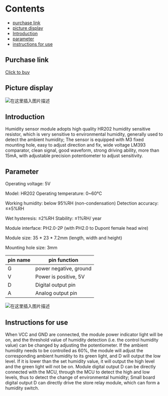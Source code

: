 ﻿# Contents

  - [purchase link](#purchase-link)
  - [picture display](#picture-display)
  - [Introduction](#introduction)
  - [parameter](#parameter)
  - [instructions for use](#instructions-for-use)

## Purchase link
[Click to buy](https://item.taobao.com/item.htm?spm=a1z10.3-c-s.w4002-24126019655.17.1e1711a0pts6k8&id=687196847761)

## Picture display
![在这里插入图片描述](https://img-blog.csdnimg.cn/d71c2509ef1545f29b94b58b17f07617.png#pic_center)

## Introduction
Humidity sensor module adopts high quality HR202 humidity sensitive resistor, which is very sensitive to environmental humidity, generally used to detect the ambient humidity; The sensor is equipped with M3 fixed mounting hole, easy to adjust direction and fix, wide voltage LM393 comparator, clean signal, good waveform, strong driving ability, more than 15mA, with adjustable precision potentiometer to adjust sensitivity.

## Parameter
Operating voltage: 5V

Model: HR202 Operating temperature: 0~60℃

Working humidity: below 95%RH (non-condensation) Detection accuracy: ≤±5%RH

Wet hysteresis: ≤2%RH  Stability: ≤1%RH/ year

Module interface: PH2.0-2P (with PH2.0 to Dupont female head wire)

Module size: 35 * 23 * 7.2mm (length, width and height)

Mounting hole size: 3mm

| pin name | pin function |
|--|--|
| G | power negative, ground |
| V | Power is positive, 5V |
| D | Digital output pin |
| A | Analog output pin |

![在这里插入图片描述](https://img-blog.csdnimg.cn/ded5aaf1af7148d4ad22cafd908856eb.png#pic_center)

## Instructions for use
When VCC and GND are connected, the module power indicator light will be on, and the threshold value of humidity detection (i.e. the control humidity value) can be changed by adjusting the potentiometer. If the ambient humidity needs to be controlled as 60%, the module will adjust the corresponding ambient humidity to its green light, and D will output the low level. If it is lower than the set humidity value, it will output the high level and the green light will not be on. Module digital output D can be directly connected with the MCU, through the MCU to detect the high and low levels, thus to detect the change of environmental humidity; Small board digital output D can directly drive the store relay module, which can form a humidity switch.

